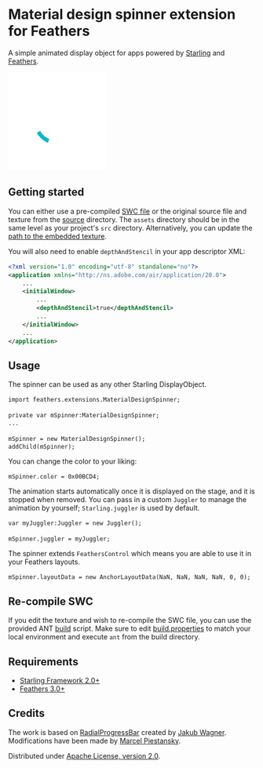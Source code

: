 # Material design spinner extension for Feathers

A simple animated display object for apps powered by [Starling](https://github.com/Gamua/Starling-Framework) and [Feathers](https://github.com/BowlerHatLLC/feathers).

![Spinner](spinner.gif)

## Getting started

You can either use a pre-compiled [SWC file](swc/) or the original source file and texture from the [source](source/) directory. The `assets` directory should be in the same level as your project's `src` directory. Alternatively, you can update the [path to the embedded texture](source/src/feathers/extensions/MaterialDesignSpinner.as#L33).

You will also need to enable `depthAndStencil` in your app descriptor XML:

```xml
<?xml version="1.0" encoding="utf-8" standalone="no"?>
<application xmlns="http://ns.adobe.com/air/application/20.0">
	...
	<initialWindow>
		...
		<depthAndStencil>true</depthAndStencil>
		...
    </initialWindow>
    ...
</application>
```

## Usage

The spinner can be used as any other Starling DisplayObject.

```as3
import feathers.extensions.MaterialDesignSpinner;

private var mSpinner:MaterialDesignSpinner;
...

mSpinner = new MaterialDesignSpinner();
addChild(mSpinner);
```

You can change the color to your liking:

```as3
mSpinner.color = 0x00BCD4;
```

The animation starts automatically once it is displayed on the stage, and it is stopped when removed. You can pass in a custom `Juggler` to manage the animation by yourself; `Starling.juggler` is used by default. 

```as3
var myJuggler:Juggler = new Juggler();

mSpinner.juggler = myJuggler;
```

The spinner extends `FeathersControl` which means you are able to use it in your Feathers layouts.

```as3
mSpinner.layoutData = new AnchorLayoutData(NaN, NaN, NaN, NaN, 0, 0);
```

## Re-compile SWC

If you edit the texture and wish to re-compile the SWC file, you can use the provided ANT [build](build/) script. Make sure to edit [build.properties](build/build.properties) to match your local environment and execute `ant` from the build directory.

## Requirements

* [Starling Framework 2.0+](https://github.com/Gamua/Starling-Framework)
* [Feathers 3.0+](https://github.com/BowlerHatLLC/feathers)

## Credits

The work is based on [RadialProgressBar](http://forum.starling-framework.org/topic/radial-progress-bar#post-88380) created by [Jakub Wagner](https://twitter.com/@jakubwagner). Modifications have been made by [Marcel Piestansky](https://twitter.com/marpies).

Distributed under [Apache License, version 2.0](http://www.apache.org/licenses/LICENSE-2.0.html).

